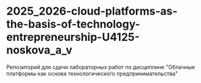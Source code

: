 # 2025_2026-cloud-platforms-as-the-basis-of-technology-entrepreneurship-U4125-noskova_a_v
Репозиторий для сдачи лабораторных работ по дисциплине "Облачные платформы как основа технологического предпринимательства"
